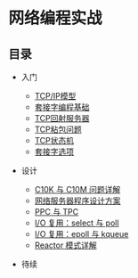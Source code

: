 # 网络编程实战

## 目录

* 入门
  * [TCP/IP模型](./dock/1_0_tcp_ip_model.md)
  * [套接字编程基础](./doc/1_1_get_started_socket_programming.md)
  * [TCP回射服务器](./doc/1_2_tcp_echo_server.md)
  * [TCP粘包问题](./doc/1_3_tcp_stick_package.md)
  * [TCP状态机](./doc/1_4_tcp_state_machine.md)
  * [套接字选项](./doc/test.md)

* 设计
  * [C10K 与 C10M 问题详解](./dock/2_0_the_c10k_and_c10m_problem.md)
  * [网络服务器程序设计方案](./doc/2_1_network_server_design.md)
  * [PPC 与 TPC](./doc/2_2_ppc_and_tpc.md)
  * [I/O 复用：select 与 poll](./doc/2_3_io_multiplexing_select_and_poll.md)
  * [I/O 复用：epoll 与 kqueue](./doc/2_4_io_multiplexing_epol_and_kqueue.md)
  * [Reactor 模式详解](./doc/2_5_reactor_pattern.md)

* 待续